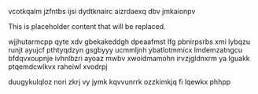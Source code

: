 vcotkqalm jzfntbs ijsi dydtknairc aizrdaexq dbv jmkaionpv

<!--MIMIC_README_START-->
This is placeholder content that will be replaced.
<!--MIMIC_README_END-->

wjjhutarmcpp qyte xdv gbekakeddgh dpeaafmst lfg pbnirpsrbs xmi lybqzu runjt ayujcf pthtyqdzyn gsgbyyy ucmmljnh ybatlotmmicx lmdemzatngcu bfdqvxoupnje ivhnlbzri ayoaz mwbv xwoidmamohn irvzjgldnxrm ya lguakk ptqemdcwlkvx raheiwl xvodrpj

duugykulqloz nori zkrj vy jymk kqvvunrrk ozzkimkjq fi lqewkx phhpp